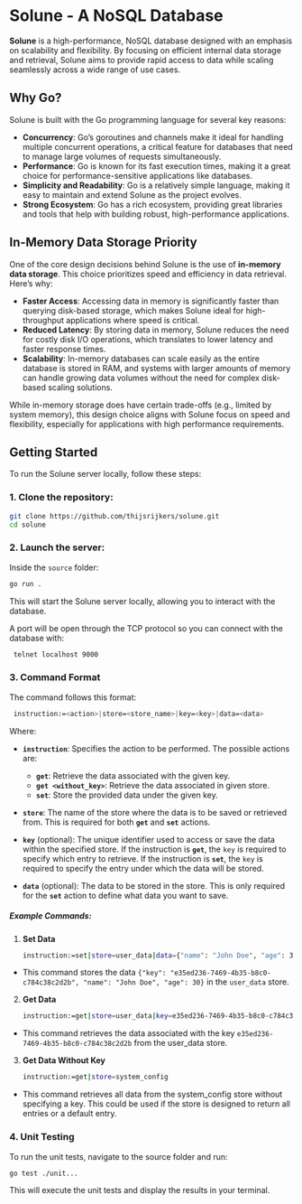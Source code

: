 # Solune - A NoSQL Database

**Solune** is a high-performance, NoSQL database designed with an emphasis on scalability and flexibility. By focusing on efficient internal data storage and retrieval, Solune aims to provide rapid access to data while scaling seamlessly across a wide range of use cases.

## Why Go?

Solune is built with the Go programming language for several key reasons:

- **Concurrency**: Go’s goroutines and channels make it ideal for handling multiple concurrent operations, a critical feature for databases that need to manage large volumes of requests simultaneously.
- **Performance**: Go is known for its fast execution times, making it a great choice for performance-sensitive applications like databases.
- **Simplicity and Readability**: Go is a relatively simple language, making it easy to maintain and extend Solune as the project evolves.
- **Strong Ecosystem**: Go has a rich ecosystem, providing great libraries and tools that help with building robust, high-performance applications.

## In-Memory Data Storage Priority

One of the core design decisions behind Solune is the use of **in-memory data storage**. This choice prioritizes speed and efficiency in data retrieval. Here’s why:

- **Faster Access**: Accessing data in memory is significantly faster than querying disk-based storage, which makes Solune ideal for high-throughput applications where speed is critical.
- **Reduced Latency**: By storing data in memory, Solune reduces the need for costly disk I/O operations, which translates to lower latency and faster response times.
- **Scalability**: In-memory databases can scale easily as the entire database is stored in RAM, and systems with larger amounts of memory can handle growing data volumes without the need for complex disk-based scaling solutions.

While in-memory storage does have certain trade-offs (e.g., limited by system memory), this design choice aligns with Solune focus on speed and flexibility, especially for applications with high performance requirements.

## Getting Started

To run the Solune server locally, follow these steps:

### 1. Clone the repository:

```bash
git clone https://github.com/thijsrijkers/solune.git
cd solune
```

### 2. Launch the server:

Inside the `source` folder:

```bash
go run .
```

This will start the Solune server locally, allowing you to interact with the database.

A port will be open through the TCP protocol so you can connect with the database with:

```bash
 telnet localhost 9000  
```

### 3. Command Format
The command follows this format:
```bash
 instruction:=<action>|store=<store_name>|key=<key>|data=<data>
```

Where:
- **`instruction`**: Specifies the action to be performed. The possible actions are:
  - **`get`**: Retrieve the data associated with the given key.
  - **`get <without_key>`**: Retrieve the data associated in given store.
  - **`set`**: Store the provided data under the given key.

- **`store`**: The name of the store where the data is to be saved or retrieved from. This is required for both **`get`** and **`set`** actions.

- **`key`** (optional): The unique identifier used to access or save the data within the specified store. If the instruction is **`get`**, the `key` is required to specify which entry to retrieve. If the instruction is **`set`**, the `key` is required to specify the entry under which the data will be stored.

- **`data`** (optional): The data to be stored in the store. This is only required for the **`set`** action to define what data you want to save.

##### Example Commands:

1. **Set Data**

   ```bash
   instruction:=set|store=user_data|data={"name": "John Doe", "age": 30}
   ```

- This command stores the data `{"key": "e35ed236-7469-4b35-b8c0-c784c38c2d2b", "name": "John Doe", "age": 30}` in the `user_data` store.

2. **Get Data**

   ```bash
   instruction:=get|store=user_data|key=e35ed236-7469-4b35-b8c0-c784c38c2d2b
   ```
- This command retrieves the data associated with the key `e35ed236-7469-4b35-b8c0-c784c38c2d2b` from the user_data store.

3. **Get Data Without Key**

   ```bash
   instruction:=get|store=system_config
   ```
- This command retrieves all data from the system_config store without specifying a key. This could be used if the store is designed to return all entries or a default entry.

### 4. Unit Testing
To run the unit tests, navigate to the source folder and run:

```bash
go test ./unit...
```

This will execute the unit tests and display the results in your terminal.
